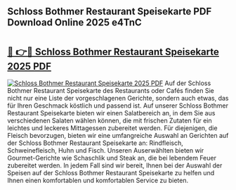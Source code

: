 ## Schloss Bothmer Restaurant Speisekarte PDF Download Online 2025 e4TnC

# <h2><a href="http://gcb3n0t.nevu.top/?p=Schloss+Bothmer+Restaurant+Speisekarte">🔗 👉🔴 Schloss Bothmer Restaurant Speisekarte 2025 PDF</a></h2>

[![Schloss Bothmer Restaurant Speisekarte 2025 PDF](https://i.imgur.com/dBaPXMq.png)](http://gcb3n0t.nevu.top/?p=Schloss+Bothmer+Restaurant+Speisekarte)
Auf der Schloss Bothmer Restaurant Speisekarte des Restaurants oder Cafés finden Sie nicht nur eine Liste der vorgeschlagenen Gerichte, sondern auch etwas, das für Ihren Geschmack köstlich und passend ist. Auf unserer Schloss Bothmer Restaurant Speisekarte bieten wir einen Salatbereich an, in dem Sie aus verschiedenen Salaten wählen können, die mit frischen Zutaten für ein leichtes und leckeres Mittagessen zubereitet werden. Für diejenigen, die Fleisch bevorzugen, bieten wir eine umfangreiche Auswahl an Gerichten auf der Schloss Bothmer Restaurant Speisekarte an: Rindfleisch, Schweinefleisch, Huhn und Fisch. Unseren Auserwählten bieten wir Gourmet-Gerichte wie Schaschlik und Steak an, die bei lebendem Feuer zubereitet werden. In jedem Fall sind wir bereit, Ihnen bei der Auswahl der Speisen auf der Schloss Bothmer Restaurant Speisekarte zu helfen und Ihnen einen komfortablen und komfortablen Service zu bieten.

